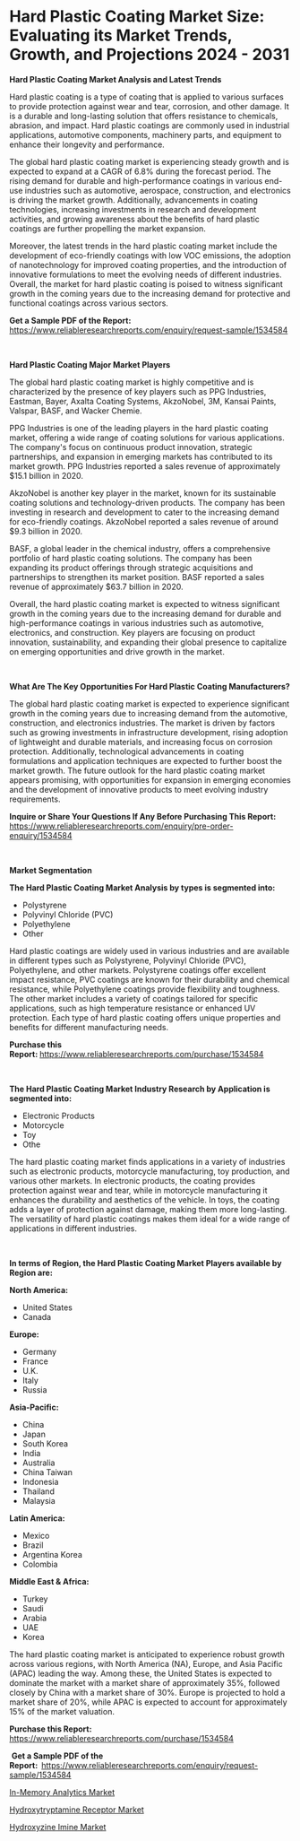 <p><h1>Hard Plastic Coating Market Size: Evaluating its Market Trends, Growth, and Projections 2024 - 2031</h1></p><p><strong>Hard Plastic Coating Market Analysis and Latest Trends</strong></p>
<p><p>Hard plastic coating is a type of coating that is applied to various surfaces to provide protection against wear and tear, corrosion, and other damage. It is a durable and long-lasting solution that offers resistance to chemicals, abrasion, and impact. Hard plastic coatings are commonly used in industrial applications, automotive components, machinery parts, and equipment to enhance their longevity and performance.</p><p>The global hard plastic coating market is experiencing steady growth and is expected to expand at a CAGR of 6.8% during the forecast period. The rising demand for durable and high-performance coatings in various end-use industries such as automotive, aerospace, construction, and electronics is driving the market growth. Additionally, advancements in coating technologies, increasing investments in research and development activities, and growing awareness about the benefits of hard plastic coatings are further propelling the market expansion.</p><p>Moreover, the latest trends in the hard plastic coating market include the development of eco-friendly coatings with low VOC emissions, the adoption of nanotechnology for improved coating properties, and the introduction of innovative formulations to meet the evolving needs of different industries. Overall, the market for hard plastic coating is poised to witness significant growth in the coming years due to the increasing demand for protective and functional coatings across various sectors.</p></p>
<p><strong>Get a Sample PDF of the Report:&nbsp;</strong> <a href="https://www.reliableresearchreports.com/enquiry/request-sample/1534584">https://www.reliableresearchreports.com/enquiry/request-sample/1534584</a></p>
<p>&nbsp;</p>
<p><strong>Hard Plastic Coating Major Market Players</strong></p>
<p><p>The global hard plastic coating market is highly competitive and is characterized by the presence of key players such as PPG Industries, Eastman, Bayer, Axalta Coating Systems, AkzoNobel, 3M, Kansai Paints, Valspar, BASF, and Wacker Chemie.</p><p>PPG Industries is one of the leading players in the hard plastic coating market, offering a wide range of coating solutions for various applications. The company's focus on continuous product innovation, strategic partnerships, and expansion in emerging markets has contributed to its market growth. PPG Industries reported a sales revenue of approximately $15.1 billion in 2020.</p><p>AkzoNobel is another key player in the market, known for its sustainable coating solutions and technology-driven products. The company has been investing in research and development to cater to the increasing demand for eco-friendly coatings. AkzoNobel reported a sales revenue of around $9.3 billion in 2020.</p><p>BASF, a global leader in the chemical industry, offers a comprehensive portfolio of hard plastic coating solutions. The company has been expanding its product offerings through strategic acquisitions and partnerships to strengthen its market position. BASF reported a sales revenue of approximately $63.7 billion in 2020.</p><p>Overall, the hard plastic coating market is expected to witness significant growth in the coming years due to the increasing demand for durable and high-performance coatings in various industries such as automotive, electronics, and construction. Key players are focusing on product innovation, sustainability, and expanding their global presence to capitalize on emerging opportunities and drive growth in the market.</p></p>
<p>&nbsp;</p>
<p><strong>What Are The Key Opportunities For Hard Plastic Coating Manufacturers?</strong></p>
<p><p>The global hard plastic coating market is expected to experience significant growth in the coming years due to increasing demand from the automotive, construction, and electronics industries. The market is driven by factors such as growing investments in infrastructure development, rising adoption of lightweight and durable materials, and increasing focus on corrosion protection. Additionally, technological advancements in coating formulations and application techniques are expected to further boost the market growth. The future outlook for the hard plastic coating market appears promising, with opportunities for expansion in emerging economies and the development of innovative products to meet evolving industry requirements.</p></p>
<p><strong>Inquire or Share Your Questions If Any Before Purchasing This Report:</strong> <a href="https://www.reliableresearchreports.com/enquiry/pre-order-enquiry/1534584">https://www.reliableresearchreports.com/enquiry/pre-order-enquiry/1534584</a></p>
<p>&nbsp;</p>
<p><strong>Market Segmentation</strong></p>
<p><strong>The Hard Plastic Coating Market Analysis by types is segmented into:</strong></p>
<p><ul><li>Polystyrene</li><li>Polyvinyl Chloride (PVC)</li><li>Polyethylene</li><li>Other</li></ul></p>
<p><p>Hard plastic coatings are widely used in various industries and are available in different types such as Polystyrene, Polyvinyl Chloride (PVC), Polyethylene, and other markets. Polystyrene coatings offer excellent impact resistance, PVC coatings are known for their durability and chemical resistance, while Polyethylene coatings provide flexibility and toughness. The other market includes a variety of coatings tailored for specific applications, such as high temperature resistance or enhanced UV protection. Each type of hard plastic coating offers unique properties and benefits for different manufacturing needs.</p></p>
<p><strong>Purchase this Report:&nbsp;</strong><a href="https://www.reliableresearchreports.com/purchase/1534584">https://www.reliableresearchreports.com/purchase/1534584</a></p>
<p>&nbsp;</p>
<p><strong>The Hard Plastic Coating Market Industry Research by Application is segmented into:</strong></p>
<p><ul><li>Electronic Products</li><li>Motorcycle</li><li>Toy</li><li>Othe</li></ul></p>
<p><p>The hard plastic coating market finds applications in a variety of industries such as electronic products, motorcycle manufacturing, toy production, and various other markets. In electronic products, the coating provides protection against wear and tear, while in motorcycle manufacturing it enhances the durability and aesthetics of the vehicle. In toys, the coating adds a layer of protection against damage, making them more long-lasting. The versatility of hard plastic coatings makes them ideal for a wide range of applications in different industries.</p></p>
<p>&nbsp;</p>
<p><strong>In terms of Region, the Hard Plastic Coating Market Players available by Region are:</strong></p>
<p>
    <p> <strong> North America: </strong>
        <ul>
            <li>United States</li>
            <li>Canada</li>
        </ul>
        </p> 
    <p> <strong> Europe: </strong>
        <ul>
            <li>Germany</li>
            <li>France</li>
            <li>U.K.</li>
            <li>Italy</li>
            <li>Russia</li>
        </ul>
        </p> 
    <p> <strong> Asia-Pacific: </strong>
        <ul>
            <li>China</li>
            <li>Japan</li>
            <li>South Korea</li>
            <li>India</li>
            <li>Australia</li>
            <li>China Taiwan</li>
            <li>Indonesia</li>
            <li>Thailand</li>
            <li>Malaysia</li>
        </ul>
        </p> 
    <p> <strong> Latin America: </strong>
        <ul>
            <li>Mexico</li>
            <li>Brazil</li>
            <li>Argentina Korea</li>
            <li>Colombia</li>
        </ul>
        </p> 
    <p> <strong> Middle East & Africa: </strong>
        <ul>
            <li>Turkey</li>
            <li>Saudi</li>
            <li>Arabia</li>
            <li>UAE</li>
            <li>Korea</li>
        </ul>
    </p>
    </p>
<p><p>The hard plastic coating market is anticipated to experience robust growth across various regions, with North America (NA), Europe, and Asia Pacific (APAC) leading the way. Among these, the United States is expected to dominate the market with a market share of approximately 35%, followed closely by China with a market share of 30%. Europe is projected to hold a market share of 20%, while APAC is expected to account for approximately 15% of the market valuation.</p></p>
<p><strong>Purchase this Report: </strong><a href="https://www.reliableresearchreports.com/purchase/1534584">https://www.reliableresearchreports.com/purchase/1534584</a></p>
<p>&nbsp;<strong>Get a Sample PDF of the Report:&nbsp;&nbsp;</strong><a href="https://www.reliableresearchreports.com/enquiry/request-sample/1534584">https://www.reliableresearchreports.com/enquiry/request-sample/1534584</a></p>
<p><strong></strong></p>
<p><p><a href="https://view.publitas.com/reportprime-1/global-in-memory-analytics-market-by-types-applications-and-major-players-with-regional-growth-rate-analysis-and-development-situation-from-2023-to-2030/">In-Memory Analytics Market</a></p><p><a href="https://view.publitas.com/reportprime-1/hydroxytryptamine-receptor-market-offers-provide-insightful-data-for-the-time-period-from-2023-to-2030-and-also-provide-analysis-based-on-application-type-and-region/">Hydroxytryptamine Receptor Market</a></p><p><a href="https://view.publitas.com/reportprime-1/hydroxyzine-imine-market-insights-market-players-and-forecast-till-2030/">Hydroxyzine Imine Market</a></p></p>